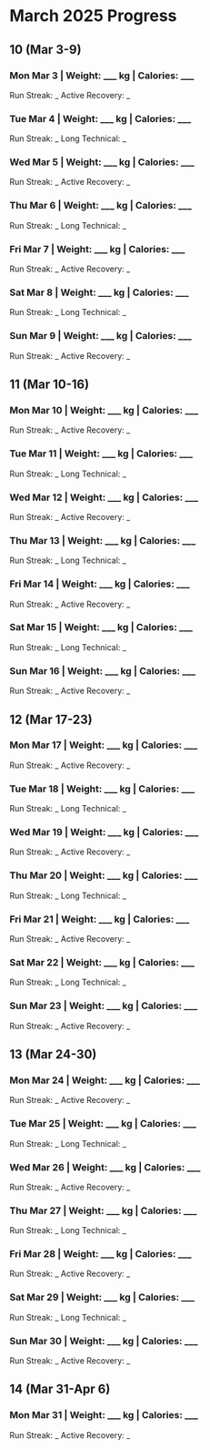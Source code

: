 # March 2025 Progress

## 10 (Mar 3-9)

### Mon Mar 3 | Weight: ___ kg | Calories: ___
Run Streak: _
Active Recovery: _

### Tue Mar 4 | Weight: ___ kg | Calories: ___
Run Streak: _
Long Technical: _

### Wed Mar 5 | Weight: ___ kg | Calories: ___
Run Streak: _
Active Recovery: _

### Thu Mar 6 | Weight: ___ kg | Calories: ___
Run Streak: _
Long Technical: _

### Fri Mar 7 | Weight: ___ kg | Calories: ___
Run Streak: _
Active Recovery: _

### Sat Mar 8 | Weight: ___ kg | Calories: ___
Run Streak: _
Long Technical: _

### Sun Mar 9 | Weight: ___ kg | Calories: ___
Run Streak: _
Active Recovery: _

## 11 (Mar 10-16)

### Mon Mar 10 | Weight: ___ kg | Calories: ___
Run Streak: _
Active Recovery: _

### Tue Mar 11 | Weight: ___ kg | Calories: ___
Run Streak: _
Long Technical: _

### Wed Mar 12 | Weight: ___ kg | Calories: ___
Run Streak: _
Active Recovery: _

### Thu Mar 13 | Weight: ___ kg | Calories: ___
Run Streak: _
Long Technical: _

### Fri Mar 14 | Weight: ___ kg | Calories: ___
Run Streak: _
Active Recovery: _

### Sat Mar 15 | Weight: ___ kg | Calories: ___
Run Streak: _
Long Technical: _

### Sun Mar 16 | Weight: ___ kg | Calories: ___
Run Streak: _
Active Recovery: _

## 12 (Mar 17-23)

### Mon Mar 17 | Weight: ___ kg | Calories: ___
Run Streak: _
Active Recovery: _

### Tue Mar 18 | Weight: ___ kg | Calories: ___
Run Streak: _
Long Technical: _

### Wed Mar 19 | Weight: ___ kg | Calories: ___
Run Streak: _
Active Recovery: _

### Thu Mar 20 | Weight: ___ kg | Calories: ___
Run Streak: _
Long Technical: _

### Fri Mar 21 | Weight: ___ kg | Calories: ___
Run Streak: _
Active Recovery: _

### Sat Mar 22 | Weight: ___ kg | Calories: ___
Run Streak: _
Long Technical: _

### Sun Mar 23 | Weight: ___ kg | Calories: ___
Run Streak: _
Active Recovery: _

## 13 (Mar 24-30)

### Mon Mar 24 | Weight: ___ kg | Calories: ___
Run Streak: _
Active Recovery: _

### Tue Mar 25 | Weight: ___ kg | Calories: ___
Run Streak: _
Long Technical: _

### Wed Mar 26 | Weight: ___ kg | Calories: ___
Run Streak: _
Active Recovery: _

### Thu Mar 27 | Weight: ___ kg | Calories: ___
Run Streak: _
Long Technical: _

### Fri Mar 28 | Weight: ___ kg | Calories: ___
Run Streak: _
Active Recovery: _

### Sat Mar 29 | Weight: ___ kg | Calories: ___
Run Streak: _
Long Technical: _

### Sun Mar 30 | Weight: ___ kg | Calories: ___
Run Streak: _
Active Recovery: _

## 14 (Mar 31-Apr 6)

### Mon Mar 31 | Weight: ___ kg | Calories: ___
Run Streak: _
Active Recovery: _

